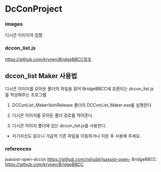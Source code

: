 # DcConProject

### images

디시콘 이미지의 집합

### dccon_list.js
https://github.com/krynen/BridgeBBCC참조

## dccon_list Maker 사용법
디시콘 이미지를 모아둔 폴더의 파일을 읽어 BridgeBBCC에 호환되는 dccon_list.js를 작성해주는 프로그램

1. DCConList_Maker\bin\Release 폴더의 DCConList_Maker.exe를 실행한다

2. 디시콘 이미지를 모아둔 폴더 경로를 적어준다.

3. 디시콘 이미지 폴더에 있는 dccon_list.js를 사용한다.

* 자기자신도 읽으니 가급적 기존 파일을 이동하거나 지운 후 사용해 주세요.

### references
jsassist-open-dccon
https://github.com/rishubil/jsassist-open-
BridgeBBCC
https://github.com/krynen/BridgeBBCC
